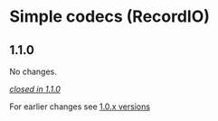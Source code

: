 # Simple codecs (RecordIO)

## 1.1.0

No changes.

[*closed in 1.1.0*](https://github.com/akka/alpakka/issues?q=is%3Aclosed+milestone%3A1.1.0+label%3Ap%3Arecordio)

For earlier changes see [1.0.x versions](../1.0.x/simple-codecs.md)
